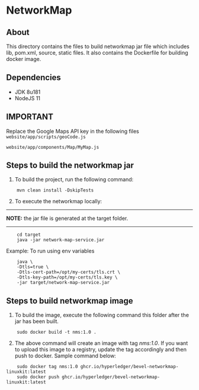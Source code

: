 [//]: # (##############################################################################################)
[//]: # (Copyright Accenture. All Rights Reserved.)
[//]: # (SPDX-License-Identifier: Apache-2.0)
[//]: # (##############################################################################################)

# NetworkMap #

## About ##
This directory contains the files to build networkmap jar file which includes
lib, pom.xml, source, static files. It also contains the Dockerfile for building docker image.
## Dependencies ##
* JDK 8u181
* NodeJS 11

## IMPORTANT ##
Replace the Google Maps API key in the following files
`website/app/scripts/geoCode.js`

`website/app/components/Map/MyMap.js`
	
## Steps to build the networkmap jar ##

1. To build the project, run the following command:
```	
    mvn clean install -DskipTests
```
2. To execute the networkmap locally:
---
**NOTE:**  the jar file is generated at the target folder.

---
```
	cd target
	java -jar network-map-service.jar
```
Example: To run using env variables
```
	java \
	-Dtls=true \
	-Dtls-cert-path=/opt/my-certs/tls.crt \
	-Dtls-key-path=/opt/my-certs/tls.key \
	-jar target/network-map-service.jar
```
## Steps to build networkmap image ##

1. To build the image, execute the following command this folder after the jar has been built. 
```
	sudo docker build -t nms:1.0 .

```
2. The above command will create an image with tag *nms:1.0*. If you want to upload this image to a registry, update the tag accordingly and then push to docker. Sample command below:
```
	sudo docker tag nms:1.0 ghcr.io/hyperledger/bevel-networkmap-linuxkit:latest
	sudo docker push ghcr.io/hyperledger/bevel-networkmap-linuxkit:latest 
```
